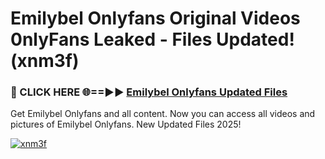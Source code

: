 # Emilybel Onlyfans Original Videos 0nlyFans Leaked - Files Updated! (xnm3f)

<h3>🔴 CLICK HERE 🌐==►► <a href="https://tinyurl.com/ehrbuxhb" rel="nofollow">Emilybel Onlyfans Updated Files</a></h3>

Get Emilybel Onlyfans and all content. Now you can access all videos and pictures of Emilybel Onlyfans. New Updated Files 2025!

[![xnm3f](https://i.imgur.com/lVYEuWS.gif)](https://tinyurl.com/ehrbuxhb)
